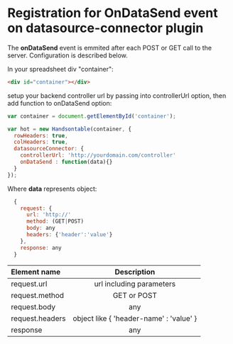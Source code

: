 # Registration for OnDataSend event on datasource-connector plugin 

The **onDataSend** event is emmited after each POST or GET call to the server.
Configuration is described below. 

In your spreadsheet div "container":

```html
<div id="container"></div>
```
setup your backend controller url by passing into controllerUrl option, then add function to onDataSend option:

```javascript
var container = document.getElementById('container');

var hot = new Handsontable(container, {
  rowHeaders: true,
  colHeaders: true,
  datasourceConnector: {
    controllerUrl: 'http://yourdomain.com/controller'
    onDataSend : function(data){}
  }
});
```

Where **data** represents object: 

```javascript
  {
    request: {
      url: 'http://' 
      method: (GET|POST)
      body: any
      headers: {'header':'value'}
    },
    response: any
  }
```

| Element name | Description |
| :----------- | :----------:|
| request.url  | url including parameters |
| request.method | GET or POST |
| request.body | any |
| request.headers | object like { 'header-name' : 'value' } |
| response | any |
